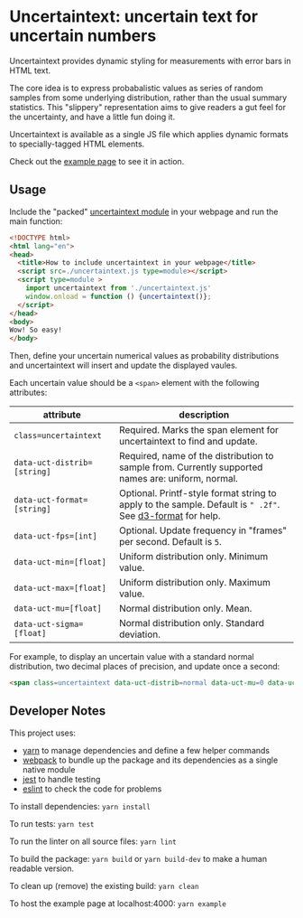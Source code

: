 # Uncertaintext: uncertain text for uncertain numbers

Uncertaintext provides dynamic styling for measurements with error bars in HTML text.

The core idea is to express probabalistic values as series of random samples
from some underlying distribution, rather than the usual summary statistics.
This "slippery" representation aims to give readers a gut feel for the
uncertainty, and have a little fun doing it.

Uncertaintext is available as a single JS file  which applies dynamic formats
to specially-tagged HTML elements. 

Check out the [example page](https://keithfma.github.io/uncertaintext)  to see
it in action.

## Usage

Include the "packed" [uncertaintext module](https://github.com/keithfma/uncertaintext/blob/main/dist/uncertaintext.js)
in your webpage and run the main function: 

```html
<!DOCTYPE html>
<html lang="en">
<head>
  <title>How to include uncertaintext in your webpage</title>
  <script src=./uncertaintext.js type=module></script>
  <script type=module >
    import uncertaintext from './uncertaintext.js'
    window.onload = function () {uncertaintext()};
  </script>
</head>
<body>
Wow! So easy!
</body>
```

Then, define your uncertain numerical values as probability distributions and
uncertaintext will insert and update the displayed vaules. 

Each uncertain value should be a `<span>` element with the following attributes:

| attribute | description |
| ----------| ------------|
| `class=uncertaintext` | Required. Marks the span element for uncertaintext to find and update. |
| `data-uct-distrib=[string]` | Required, name of the distribution to sample from. Currently supported names are: uniform, normal. |
| `data-uct-format=[string]` | Optional. Printf-style format string to apply to the sample. Default is `" .2f"`. See [d3-format](https//github.com/d3/d3-format) for help. |
| `data-uct-fps=[int]` |  Optional. Update frequency in "frames" per second. Default is `5`. |
| `data-uct-min=[float]` | Uniform distribution only. Minimum value. |
| `data-uct-max=[float]` | Uniform distribution only. Maximum value. |
| `data-uct-mu=[float]` | Normal distribution only. Mean. |
| `data-uct-sigma=[float]` | Normal distribution only. Standard deviation. |

For example, to display an uncertain value with a standard normal distribution,
two decimal places of precision, and update once a second:

```html
<span class=uncertaintext data-uct-distrib=normal data-uct-mu=0 data-uct-sigma=1 data-uct-format=".2f" data-uct-fps=1></span>
```


## Developer Notes

This project uses:
* [yarn](https://yarnpkg.com/) to manage dependencies and define a few helper commands
* [webpack](https://webpack.js.org/) to bundle up the package and its dependencies as a single native module 
* [jest](https://jestjs.io/) to handle testing
* [eslint](https://eslint.org/) to check the code for problems

To install dependencies: `yarn install`

To run tests: `yarn test`

To run the linter on all source files: `yarn lint`

To build the package: `yarn build` or `yarn build-dev` to make a human readable version.

To clean up (remove) the existing build: `yarn clean`

To host the example page at localhost:4000: `yarn example`

